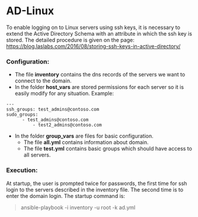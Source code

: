 # AD-Linux

To enable logging on to Linux servers using ssh keys, it is necessary to extend the Active Directory Schema with an attribute in which the ssh key is stored. The detailed procedure is given on the page: https://blog.laslabs.com/2016/08/storing-ssh-keys-in-active-directory/

### Configuration:
-	The file **inventory** contains the dns records of the servers we want to connect to the domain.
-	In the folder **host_vars** are stored permissions for each server so it is easily modify for any situation. 
Example:
```
---
ssh_groups: test_admins@contoso.com
sudo_groups:
	  - test_admins@contoso.com
          - test2_admins@contoso.com
```
-	In the folder **group_vars** are files for basic configuration. 
	-	The file **all.yml** contains information about domain.
	-	The file **test.yml** contains basic groups which should have access to all servers.

### Execution:
At startup, the user is prompted twice for passwords, the first time for ssh login to the servers described in the inventory file. The second time is to enter the domain login. The startup command is:

> ansible-playbook -i inventory -u root -k ad.yml
